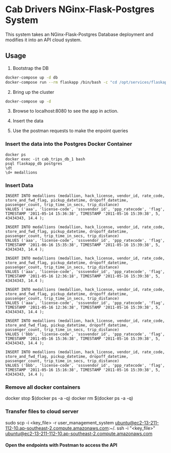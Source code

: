 # Cab Drivers NGinx-Flask-Postgres System 

This system takes an NGinx-Flask-Postgres Database deployment and modifies it into an API cloud system. 

## Usage

1. Bootstrap the DB
```bash
docker-compose up -d db
docker-compose run --rm flaskapp /bin/bash -c "cd /opt/services/flaskapp/src && python -c  'import database; database.init_db()'"
```

2. Bring up the cluster
```bash
docker-compose up -d
```

3. Browse to localhost:8080 to see the app in action.

4. Insert the data

5. Use the postman requests to make the enpoint queries


### Insert the data into the Postgres Docker Container
```
docker ps
docker exec -it cab_trips_db_1 bash
psql flaskapp_db postgres
\dt
\d+ medallions
```

### Insert Data
```
INSERT INTO medallions (medallion, hack_license, vendor_id, rate_code, store_and_fwd_flag, pickup_datetime, dropoff_datetime, passenger_count, trip_time_in_secs, trip_distance) 
VALUES ('aaa', 'license-code', 'sssvendor_id', 'ppp_ratecode', 'flag', TIMESTAMP '2011-05-14 15:36:38', TIMESTAMP '2011-05-16 15:39:38', 5, 43434343, 14.4 );

INSERT INTO medallions (medallion, hack_license, vendor_id, rate_code, store_and_fwd_flag, pickup_datetime, dropoff_datetime, passenger_count, trip_time_in_secs, trip_distance) 
VALUES ('aaa', 'license-code', 'sssvendor_id', 'ppp_ratecode', 'flag', TIMESTAMP '2011-06-16 15:35:38', TIMESTAMP '2011-05-16 15:39:38', 5, 43434343, 14.4 );

INSERT INTO medallions (medallion, hack_license, vendor_id, rate_code, store_and_fwd_flag, pickup_datetime, dropoff_datetime, passenger_count, trip_time_in_secs, trip_distance) 
VALUES ('aaa', 'license-code', 'sssvendor_id', 'ppp_ratecode', 'flag', TIMESTAMP '2011-05-16 12:36:18', TIMESTAMP '2011-05-16 15:39:38', 5, 43434343, 14.4 );

INSERT INTO medallions (medallion, hack_license, vendor_id, rate_code, store_and_fwd_flag, pickup_datetime, dropoff_datetime, passenger_count, trip_time_in_secs, trip_distance) 
VALUES ('aaa', 'license-code', 'sssvendor_id', 'ppp_ratecode', 'flag', TIMESTAMP '2011-05-16 12:36:38', TIMESTAMP '2011-05-16 15:39:38', 5, 43434343, 14.4 );

INSERT INTO medallions (medallion, hack_license, vendor_id, rate_code, store_and_fwd_flag, pickup_datetime, dropoff_datetime, passenger_count, trip_time_in_secs, trip_distance) 
VALUES ('bbb', 'license-code', 'sssvendor_id', 'ppp_ratecode', 'flag', TIMESTAMP '2011-05-16 15:36:38', TIMESTAMP '2011-05-16 15:39:38', 5, 43434343, 14.4 );

INSERT INTO medallions (medallion, hack_license, vendor_id, rate_code, store_and_fwd_flag, pickup_datetime, dropoff_datetime, passenger_count, trip_time_in_secs, trip_distance) 
VALUES ('bbb', 'license-code', 'sssvendor_id', 'ppp_ratecode', 'flag', TIMESTAMP '2011-05-16 15:16:38', TIMESTAMP '2011-05-16 15:39:38', 5, 43434343, 14.4 );

```


### Remove all docker containers
docker stop $(docker ps -a -q)
docker rm $(docker ps -a -q)

### Transfer files to cloud server
sudo scp -i <key_file> -r user_management_system ubuntu@ec2-13-211-112-10.ap-southeast-2.compute.amazonaws.com:~/.
ssh -i "<key_file>" ubuntu@ec2-13-211-112-10.ap-southeast-2.compute.amazonaws.com

#### Open the endpoints with Postman to access the API